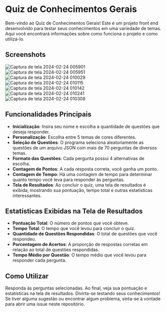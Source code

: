 # Quiz de Conhecimentos Gerais
Bem-vindo ao Quiz de Conhecimentos Gerais! Este é um projeto front end desenvolvido para testar seus conhecimentos em uma variedade de temas. Aqui você encontrará informações sobre como funciona o projeto e como utilizá-lo.

## Screenshots
![Captura de tela 2024-02-24 005901](https://github.com/PabloBezerra/Quiz_Conhecimentos_Gerais/assets/133273609/c27e9b82-fe44-465f-b650-c3730da8df42)
![Captura de tela 2024-02-24 005951](https://github.com/PabloBezerra/Quiz_Conhecimentos_Gerais/assets/133273609/613bd780-516e-4c64-9281-ff037121da8d)
![Captura de tela 2024-02-24 010029](https://github.com/PabloBezerra/Quiz_Conhecimentos_Gerais/assets/133273609/c7d66880-77e0-4f06-a64e-e216b3b8dc47)
![Captura de tela 2024-02-24 010115](https://github.com/PabloBezerra/Quiz_Conhecimentos_Gerais/assets/133273609/5c34913e-a752-41f2-a1b3-cde5838c3654)
![Captura de tela 2024-02-24 010142](https://github.com/PabloBezerra/Quiz_Conhecimentos_Gerais/assets/133273609/54a70ee0-9859-4b9a-891a-de1a7b8739bb)
![Captura de tela 2024-02-24 010241](https://github.com/PabloBezerra/Quiz_Conhecimentos_Gerais/assets/133273609/7c4edcd2-8739-4dc8-a249-13a0ac741b0e)
![Captura de tela 2024-02-24 010308](https://github.com/PabloBezerra/Quiz_Conhecimentos_Gerais/assets/133273609/6b4f4958-b801-4966-b7e2-6866083e780e)


## Funcionalidades Principais
- **Inicialização**: Insira seu nome e escolha a quantidade de questões que deseja responder.
- **Personalização**: Escolha entre 5 temas de cores diferentes.
- **Seleção de Questões**: O programa seleciona aleatoriamente as questões de um arquivo JSON com mais de 70 perguntas de diversos temas.
- **Formato das Questões**: Cada pergunta possui 4 alternativas de escolha.
- **Contagem de Pontos**: A cada resposta correta, você ganha um ponto.
- **Contagem de Tempo**: Há uma contagem de tempo para determinar quanto tempo você leva para responder às perguntas.
- **Tela de Resultados**: Ao concluir o quiz, uma tela de resultados é exibida, mostrando sua pontuação, tempo total e outras estatísticas interessantes.

## Estatísticas Exibidas na Tela de Resultados
- **Pontuação Total**: O número de pontos que você obteve.
- **Tempo Total**: O tempo que você levou para concluir o quiz.
- **Quantidade de Questões Respondidas**: O total de questões que você respondeu.
- **Porcentagem de Acertos**: A proporção de respostas corretas em relação ao total de questões respondidas.
- **Tempo Médio por Questão**: O tempo médio que você levou para responder cada pergunta.

## Como Utilizar

Responda às perguntas selecionadas.
Ao final, veja sua pontuação e estatísticas na tela de resultados.
Divirta-se testando seus conhecimentos! Se tiver alguma sugestão ou encontrar algum problema, sinta-se à vontade para abrir uma issue neste repositório.

